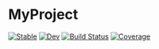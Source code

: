 # MyProject

[![Stable](https://img.shields.io/badge/docs-stable-blue.svg)](https://weikou.github.io/MyProject.jl/stable/)
[![Dev](https://img.shields.io/badge/docs-dev-blue.svg)](https://weikou.github.io/MyProject.jl/dev/)
[![Build Status](https://github.com/weikou/MyProject.jl/actions/workflows/CI.yml/badge.svg?branch=main)](https://github.com/weikou/MyProject.jl/actions/workflows/CI.yml?query=branch%3Amain)
[![Coverage](https://codecov.io/gh/weikou/MyProject.jl/branch/main/graph/badge.svg)](https://codecov.io/gh/weikou/MyProject.jl)
